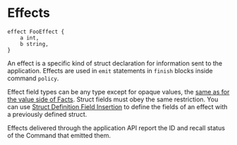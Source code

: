 # Effects

```
effect FooEffect {
    a int,
    b string,
}
```

An effect is a specific kind of struct declaration for information sent
to the application. Effects are used in `emit` statements in `finish`
blocks inside command `policy`.

Effect field types can be any type except for opaque values, the [same
as for the value side of Facts](facts.md). Struct fields must obey the
same restriction. You can use [Struct Definition Field
Insertion](structs.md#struct-definition-field-insertion) to define the
fields of an effect with a previously defined struct.

Effects delivered through the application API report the ID and recall
status of the Command that emitted them.